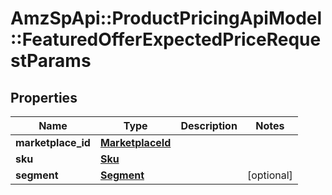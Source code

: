 # AmzSpApi::ProductPricingApiModel::FeaturedOfferExpectedPriceRequestParams

## Properties
Name | Type | Description | Notes
------------ | ------------- | ------------- | -------------
**marketplace_id** | [**MarketplaceId**](MarketplaceId.md) |  | 
**sku** | [**Sku**](Sku.md) |  | 
**segment** | [**Segment**](Segment.md) |  | [optional] 

